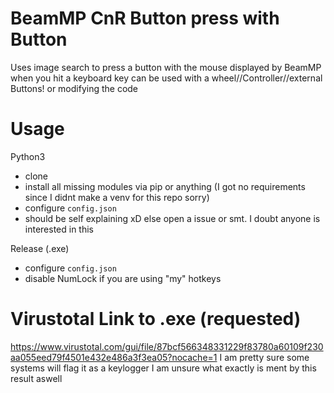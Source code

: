 BeamMP CnR Button press with Button
=====

Uses image search to press a button with the mouse displayed by BeamMP when you hit a keyboard key
can be used with a wheel//Controller//external Buttons!
or modifying the code

Usage
=====

Python3
- clone
- install all missing modules via pip or anything (I got no requirements since I didnt make a venv for this repo sorry)
- configure `config.json`
- should be self explaining xD else open a issue or smt. I doubt anyone is interested in this

Release (.exe)
- configure `config.json`
- disable NumLock if you are using "my" hotkeys

Virustotal Link to .exe (requested)
=====

https://www.virustotal.com/gui/file/87bcf566348331229f83780a60109f230aa055eed79f4501e432e486a3f3ea05?nocache=1
I am pretty sure some systems will flag it as a keylogger I am unsure what exactly is ment by this result aswell